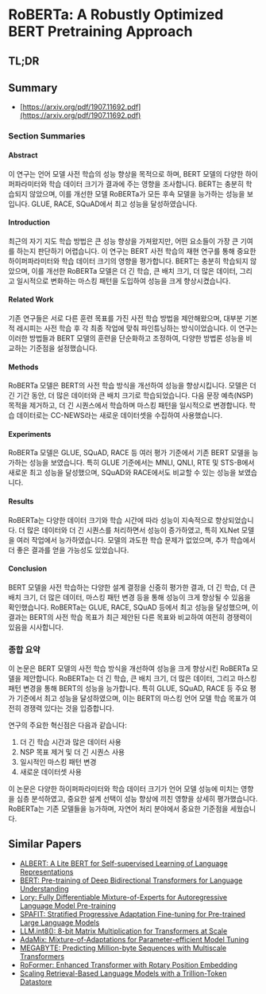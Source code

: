 # RoBERTa: A Robustly Optimized BERT Pretraining Approach
## TL;DR
## Summary
- [https://arxiv.org/pdf/1907.11692.pdf](https://arxiv.org/pdf/1907.11692.pdf)

### Section Summaries

#### Abstract
이 연구는 언어 모델 사전 학습의 성능 향상을 목적으로 하며, BERT 모델의 다양한 하이퍼파라미터와 학습 데이터 크기가 결과에 주는 영향을 조사합니다. BERT는 충분히 학습되지 않았으며, 이를 개선한 모델 RoBERTa가 모든 후속 모델을 능가하는 성능을 보입니다. GLUE, RACE, SQuAD에서 최고 성능을 달성하였습니다.

#### Introduction
최근의 자기 지도 학습 방법은 큰 성능 향상을 가져왔지만, 어떤 요소들이 가장 큰 기여를 하는지 판단하기 어렵습니다. 이 연구는 BERT 사전 학습의 재현 연구를 통해 중요한 하이퍼파라미터와 학습 데이터 크기의 영향을 평가합니다. BERT는 충분히 학습되지 않았으며, 이를 개선한 RoBERTa 모델은 더 긴 학습, 큰 배치 크기, 더 많은 데이터, 그리고 일시적으로 변화하는 마스킹 패턴을 도입하여 성능을 크게 향상시켰습니다.

#### Related Work
기존 연구들은 서로 다른 훈련 목표를 가진 사전 학습 방법을 제안해왔으며, 대부분 기본적 레시피는 사전 학습 후 각 최종 작업에 맞춰 파인튜닝하는 방식이었습니다. 이 연구는 이러한 방법들과 BERT 모델의 훈련을 단순화하고 조정하여, 다양한 방법론 성능을 비교하는 기준점을 설정했습니다.

#### Methods
RoBERTa 모델은 BERT의 사전 학습 방식을 개선하여 성능을 향상시킵니다. 모델은 더 긴 기간 동안, 더 많은 데이터와 큰 배치 크기로 학습되었습니다. 다음 문장 예측(NSP) 목적을 제거하고, 더 긴 시퀀스에서 학습하며 마스킹 패턴을 일시적으로 변경합니다. 학습 데이터로는 CC-NEWS라는 새로운 데이터셋을 수집하여 사용했습니다.

#### Experiments
RoBERTa 모델은 GLUE, SQuAD, RACE 등 여러 평가 기준에서 기존 BERT 모델을 능가하는 성능을 보였습니다. 특히 GLUE 기준에서는 MNLI, QNLI, RTE 및 STS-B에서 새로운 최고 성능을 달성했으며, SQuAD와 RACE에서도 비교할 수 있는 성능을 보였습니다.

#### Results
RoBERTa는 다양한 데이터 크기와 학습 시간에 따라 성능이 지속적으로 향상되었습니다. 더 많은 데이터와 더 긴 시퀀스를 처리하면서 성능이 증가하였고, 특히 XLNet 모델을 여러 작업에서 능가하였습니다. 모델의 과도한 학습 문제가 없었으며, 추가 학습에서 더 좋은 결과를 얻을 가능성도 있었습니다.

#### Conclusion
BERT 모델을 사전 학습하는 다양한 설계 결정을 신중히 평가한 결과, 더 긴 학습, 더 큰 배치 크기, 더 많은 데이터, 마스킹 패턴 변경 등을 통해 성능이 크게 향상될 수 있음을 확인했습니다. RoBERTa는 GLUE, RACE, SQuAD 등에서 최고 성능을 달성했으며, 이 결과는 BERT의 사전 학습 목표가 최근 제안된 다른 목표와 비교하여 여전히 경쟁력이 있음을 시사합니다.

### 종합 요약
이 논문은 BERT 모델의 사전 학습 방식을 개선하여 성능을 크게 향상시킨 RoBERTa 모델을 제안합니다. RoBERTa는 더 긴 학습, 큰 배치 크기, 더 많은 데이터, 그리고 마스킹 패턴 변경을 통해 BERT의 성능을 능가합니다. 특히 GLUE, SQuAD, RACE 등 주요 평가 기준에서 최고 성능을 달성하였으며, 이는 BERT의 마스킹 언어 모델 학습 목표가 여전히 경쟁력 있다는 것을 입증합니다. 

연구의 주요한 혁신점은 다음과 같습니다:
1. 더 긴 학습 시간과 많은 데이터 사용
2. NSP 목표 제거 및 더 긴 시퀀스 사용
3. 일시적인 마스킹 패턴 변경
4. 새로운 데이터셋 사용

이 논문은 다양한 하이퍼파라미터와 학습 데이터 크기가 언어 모델 성능에 미치는 영향을 심층 분석하였고, 중요한 설계 선택이 성능 향상에 끼친 영향을 상세히 평가했습니다. RoBERTa는 기존 모델들을 능가하며, 자연어 처리 분야에서 중요한 기준점을 세웠습니다.

## Similar Papers
- [ALBERT: A Lite BERT for Self-supervised Learning of Language Representations](1909.11942.md)
- [BERT: Pre-training of Deep Bidirectional Transformers for Language Understanding](1810.04805.md)
- [Lory: Fully Differentiable Mixture-of-Experts for Autoregressive Language Model Pre-training](2405.03133.md)
- [SPAFIT: Stratified Progressive Adaptation Fine-tuning for Pre-trained Large Language Models](2405.00201.md)
- [LLM.int8(): 8-bit Matrix Multiplication for Transformers at Scale](2208.07339.md)
- [AdaMix: Mixture-of-Adaptations for Parameter-efficient Model Tuning](2205.12410.md)
- [MEGABYTE: Predicting Million-byte Sequences with Multiscale Transformers](2305.07185.md)
- [RoFormer: Enhanced Transformer with Rotary Position Embedding](2104.09864.md)
- [Scaling Retrieval-Based Language Models with a Trillion-Token Datastore](2407.12854.md)

